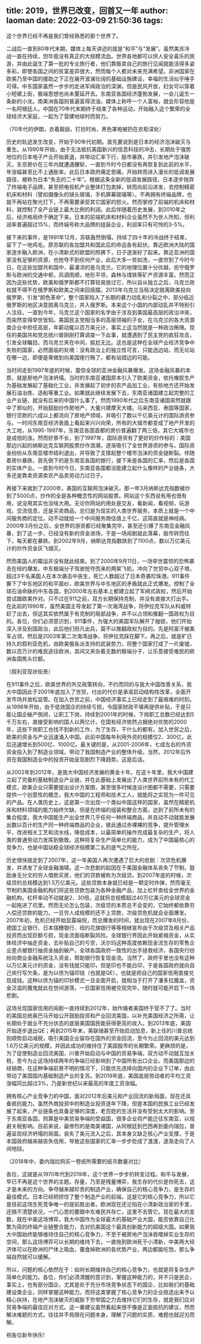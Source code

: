 title: 2019，世界已改变，回首又一年
author: laoman
date: 2022-03-09 21:50:36
tags:
---
这个世界已经不再是我们曾经熟悉的那个世界了。



二战后一直到80年代末期，媒体上每天讲述的就是“和平”与“发展”。虽然美苏冷战一直在持续，但毕竟没有真正的大规模流血。世界各地都可以供人安全喜乐的旅游，并由此诞生了第一批的专业旅行者，他们靠贩卖自己的旅行见闻就能活得多姿多彩。即使各国之间的贫富差异很大，然而每个人都对未来充满希望。非洲国家在欧美乃至中国的援助之下正在展开波澜壮阔的基础设施建设，幸福的生活似乎唾手可得。中东国家虽然一步步的走进军阀政治的深渊，但是民风开放，妇女可以穿着小短裙上街，极端思想也尚未蔓延开去。东南亚各国经济蓬勃发展，一会儿诞生一条新的小龙。南美洲各国则普遍富得流油，媒体上称呼一个人富裕，就会形容他是一名阿根廷人。中国在70年代末期终于结束了各种运动，开始融入这个繁荣的全球经济大家庭，一起为了营建地球村而努力。





（70年代的伊朗，衣着靓丽，打扮时尚，黑色罩袍被扔在衣柜深处）



历史的轨迹发生改变，开始于90年代初期。首先要说到是日本的经济泡沫破灭与重生。从1990年开始，由于无法抵抗美国新兴的信息科技的冲击，长期处于强势地位的日本电子产业开始衰退，并带动汇率下行，股市暴跌，并引发地产泡沫破灭，东京房价在三年内就遭遇腰斩，一直到今时今日都没有再恢复到此前的水平，年涨幅甚至比不上通胀率。此后日本政府痛定思痛，开始转而进入漫长的低调发展路径，被称为日本“失去的二十年”。根据这条全新的低调发展路径，日本逐步抛弃了终端电子品牌，甚至把电视机产业整体打包卖掉，转而向前沿进发，去控制精密机床和材料（譬如摄像头的镜头玻璃，手机屏幕玻璃等）。不再拥有终端品牌，也就不再站在聚光灯下，不再需要承受其它国家的怒火。然而掌控了前端的机床和材料，就控制了全产业链上最大比例的利润。此后伴随着历史发展，到2010年之后，经济格局终于确定下来。日本的前端机床和材料企业虽然不为世人所知，但利润率普遍超过15%，而终端号称大品牌的组装企业，利润率只有可怜的3-5%。



接下来的事件，是1991年12月，苏联轰然倒塌，持续了四十年的冷战终于结束，留下了一地鸡毛。原苏联的各加盟共和国此后的命运各有起伏。靠近欧洲大陆的国家逐步融入欧洲，在小清新式的欧盟的照拂下，日子逐渐好了起来。靠近亚洲的国家没有足够的资源，也抢夺不到任何产业，此后大多一贫如洗，一直穷到了今时今日。在这些加盟共和国中，最凄凉的是乌克兰。它的地理位置十分优越，扼守俄罗斯与欧洲的交通中枢，风调雨顺，地形平坦，森林与煤铁等矿产资源丰富。然而正因为这些优势，欧美和俄罗斯都不打算轻易放过它，所以自从独立之后，乌克兰政权就不得不在俄罗斯和欧美之间来回摇摆。2013年乌克兰当局决定脱离欧美投向俄罗斯，引发“颜色革命”，整个国家陷入了长期的暴力动乱和分裂之中，部分临近俄罗斯的地区决意脱离乌克兰，并入俄罗斯。本来这个小国的内部动乱并不特别引人注目，一直到今年，乌克兰这个国家的名字由于涉及到美国最高层的政治冲突，而突然变得举世皆知。美国民主党相当多的高层领袖的子女，在乌克兰的各大资源类企业中担任高层，年薪动辄以百万美元计，事实上这当然就是一种政治贿赂。现任的美国共和党总统川普刚刚打算调查一下此事，就遭遇到了民主党的疯狂攻击，引发全球瞩目。而乌克兰夹在中间，尴尬无比。这也是这种在全球产业经济竞争中失败的国家，必然面临的处境：没有政治上的独立性可言，只能选边站，而无论站在哪一边，即便是卑微到向美国佬行贿了，都有站错边的可能。



当时间走到1997年底的时候，震惊全球的亚洲金融风暴爆发。这场金融风暴的本质，就是房地产泡沫坍塌。当时的东南亚诸国原本引入了欧美资金，依托橡胶生产为基础发展起了基础化工业，并发展起了初步的农产品加工业，有些地方还开始发展石油冶炼、造船等重工业。如果就此继续发展下去，东南亚诸国建立起完整的工业产业链，就没有后来的中国什么事了。然而1990年代之后东南亚诸国突然就跟中了邪似的，开始鼓励炒作房地产，大量兴建摩天大楼。马来西亚、泰国等国家，银行贷款的六成以上都流向了房地产领域，并吸引了数以千亿美元计的国际游资参与。一时间东南亚经济表面上看起来兴兴向荣，所有的大城市都变成了地产开发的大工地，从1995-1997年，东南亚各国首都的房价普遍翻了两三倍，其它大城市也是成倍的涨。然而好景不长，到了1997年，国际游资有了更好的炒作标的：美国那边兴起的纳斯达克互联网股票炒作浪潮，逐渐吸引了全世界游资的参与。国际资金纷纷从东南亚楼市结利退出，并导致了支撑起整个楼市泡沫的资金链断裂。伴随着房价暴跌，首先倒下的是东南亚各国的银行，接下来是各国的汇率，然后是各国的实体产业。一直到今时今日，东南亚各国都没能建立起什么像样的产业链条，大多还是靠卖资源卖农产品卖劳动力过日子。



再接下来就到了2000年，美国的互联网泡沫破灭。那一年3月纳斯达克指数被炒到了5000点，炒作的全是各种概念性的网站股票。网站这个东西说有用也很有用，说没用其实也没啥大用。无论你网站的用处是交友，看新闻，看视频，玩游戏，交流信息，还是买卖商品，总归是为现实的人类世界服务，本质上就是一个中间服务商的定位。动不动就给一个中间服务商估值上千亿，这简直就是神经病。2000年3月份之后，全世界的游资都已经聚集完毕，甚至还引爆了东南亚金融风暴，到了这一步，已经没有新的资金进场，于是一场闹剧就此落幕，股市转而往下，每天都在暴跌。到2002年9月，纳斯达克指数跌到了1100点，数以万亿美元计的炒作资金灰飞烟灭。







然而美国人的霉运并没有就此结束。到了2000年9月11日，一场举世震惊的恐怖袭击在纽约爆发。中东极端分子驾驶抢夺而来的两架飞机，冲向了世贸中心双子塔，超过3千名美国人在本次袭击中丧生，死亡人数超过了日本奇袭珍珠港。911事件撕下了中东地区的和平面纱，欧美世界与中东地区的矛盾就此正式爆发。控制了全球石油命脉的中东各国，到2000年左右基本上都建立起了军阀式政权，然后开始尝试跟欧美作对。只不过在911之前，双方长期保持克制，并没有直接大打出手。在此前的1990年，虽然美国主导发起了第一次海湾战争，将伊拉克军队从科威特赶了出去，但这其实依然属于有克制的局部战争，并不以占领和推翻一国政权为目的。各位，你们必须意识到，911事件，为强大的美国军队解开了枷锁，他们开始深入涉及别国政治，此后他们但凡出兵，莫不以推翻政权为目的。先是阿富汗被美军占领，然后是2003年第二次海湾战争，将伊拉克踩在脚下。再之后，就是旷日持久的叙利亚危机，由欧美俄各派支持的武装势力，将整个国家打成了一片废墟，数以百万计的难民逃往欧洲，其间又夹杂着无数的极端分子，让乐意接受难民的欧洲各国焦头烂额。





（叙利亚现状街景）



在911事件之后，欧美世界的外交政策转向，不约而同的与我大中国改善关系，我大中国因此于2001年底加入了世贸，付出的代价是承诺启动结构性改革，全面开发市场并放松监管。在加入世贸之前，中国经济事实上已经走到了最艰难的时刻。从1998年开始，由于低效国企的持续亏损，令国家财政不堪再提供补贴，于是只能让国企破产倒闭，让职工下岗，持续到2001年的时候，下岗职工总数已经达到5千万左右，直接受影响的国人以两亿计。在国有经济依然占据绝对优势的2000年，这些下岗职工也找不到新的工作，为了生存，干什么的都有。加入世贸之后，欧美的资金与产业迅速涌入中国。此前中国每年利用外资的规模仅2、300亿，此后迅速增长到500亿、1000亿。最关键的是，从2001-2006年，七成左右的外资资金投入到了制造业领域，带动了我国制造产业的整体升级。当然，2012年后外资在我国制造业中的投资开始呈现剧烈下降趋势。这是后话。







从2002年到2012年，是我大中国经济发展的黄金十年。在这十年里，我大中国建立起了完备的基础制造业产业链，并在此基础上发展出了人类世界前所未有的代工模式，欧美企业只需要提出设计方案图，甚至很多时候连设计图都不需要，只需要提供一个创意性的概念，我大中国的工程师和技术工人，就能将之实现为一件可见的产品。在人类历史上，这是第一次出现一个类似中国这样的国家，虽然在精密机床和材料领域的能力始终欠缺，但是在终端的组装和整合方面，达到了前所未有的集合程度。我大中国能生产出全世界几乎任何一种终端商品，并且动不动就能发展出数以百计的生产同一种终端商品的企业，彼此通过赤裸裸的竞争，提升管理水平，改进相关工艺和流水线，降低成本，以最简单的操作完成最复杂的生产，将人类的普通劳动力发挥到极致。这种将复杂生产简单化的能力，成为了中国最核心的竞争力，也是中国站稳全球经济规模第二名的底气之所在。



历史很快就走到了2007年，这一年美国人再次遭遇了巨大的悲剧：次贷危机爆发，并诱发了全球金融海啸。这一次悲剧的起因在于美国金融体系丧失了节制，鼓励身无分文的穷人借款买房，他们的贷款被称为次级贷。到2007年底的时候，次级贷的总规模达到1.5万亿美元。这些贷款本身就已经是一颗定时炸弹，然而毫无节制的美国金融机构们将这些贷款包装为各种金融产品，加上杠杆卖给全世界的金融机构，杠杆率动不动就是2、30倍，这就将总规模超过40万亿美元的全球资金一起拖进了坑里。然而无论怎么包装，次级贷的本质总不会变的，它始终都依靠穷人偿还贷款的能力。一旦穷人成规模的还不上贷款，次级贷危机就会全面爆发。2007年初，危机已经开始显露端倪，而总爆发的时间，就出现在2007年8月份，德国工业银行、日本瑞穗银行、纽约花旗银行等等相继宣布由于次级贷及相关产品投资而出现巨额亏损，现金流面临断裂风险。全球银行界因此开始紧缩资金，从实体经济中抽走资金，去补贴自己的亏空，沃尔玛这种高度依赖现金流生存的零售企业差点被银行抽资金抽到破产。全球各国政府一致性的出手拯救经济，各国央行纷纷向商业金融系统注入资金，帮助银行恢复现金流。当然了，政府手里也没有这种以万亿美元计的资金，没有钱就只能印，但是印也不能白印，于是各国政府就向自己央行写欠条，是为以债为锚印钱（也就是QE），也就是把自己的国家信用直接兑现成钱。这种以债为锚的印钞模式一旦全面开启，就相当于打开了潘多拉魔盒，资金泛滥的魔鬼就此在世间游荡，一旦国家信用被兑现完毕，随时就可能开启下一场悲剧。



这场兑现国家信用的闹剧一直持续到2012年，始作俑者美国终于受不了了。当时的美国总统奥巴马开始公开鼓励投资和产业回流美国，以补充美国经济之所需，让长期处于就业不充分状态的底层美国国民能获得更高的收入。到2013年底，美国开始逐步退出QE；再到2015年末，美联储甚至开始启动加息，新上任的川普总统则顺势启动减税，吸引美国企业留存在国外的资金回流，至今为止回流的美元达到1.6万亿美元的规模，并因此成功的维持住了美国股市的长期繁荣。更麻烦的是，为了促使制造业回流美国，川普开始启动与中国的贸易争端，双方动不动就互加关税，至今为止这场持续两年的争端已经影响到了中国所有出口企业。而美国那边的经销商，在这种争端前景不明的情况下，只能优先选择向国内的企业下订单，由此带动了美国国内基础制造产业的复苏。到2019年底，美国底层劳动者的平均工资涨幅同比超过3%，乃是新世纪以来最高的年度工资涨幅。



拥有核心产业竞争力的中国，面对2012年后美元和产业回流的新局面，现在还具备抵抗能力。虽然外商投资中的制造业投资逐年下降，但是本国的民族工业已经发展了起来，产业链条也具备足够的深度，老百姓的生活并没有受到太大的影响。至于东南亚各国，则算是中美贸易争端的受益国，很多企业将产能迁往东南亚，以规避关税影响。目前来说，最惨烈的是南美诸国，从阿根廷到巴西再到委内瑞拉，普遍呈现经济坍塌的局面。丧失了美元流入之后，其本身又缺乏核心产业支撑，于是本国政府越来越丧失信用，导致这些国家的汇率一步步贬成了渣渣，逐渐走向了人间地狱。





（2018年中，委内瑞拉购买一卷纸所需要的纸币数量对比）



各位，这就是从1970年代到2019年，这个世界一步步的转变过程。和平与发展，早已不再是这个世界的主题。存量，乃至是残量博弈，我生存的代价是你死去，这才是未来的方向。争夺越来越珍贵的制造产业，确保自己的核心竞争力，是生存的最佳模式。日本已经把控住了整个制造产业的前端，这是它的核心竞争力，所以它是目前这场生死竞争唯一的提前胜出者。欧洲现在还沦陷在小清新政治家的手里，还搞不清楚状况，一门心思的要跟中东难民共存亡，这里不去管它。现在最大的变数，就在中美这场博弈，我大中国作为全球最大的基础产业大国，能否依靠自己化繁为简的终端产业链整合能力，去对抗美国这个最具创新能力的超级大国。如果我大中国始终能够维持住自己的核心竞争力，不至于被房地产泡沫吞噬掉实业生存的空间，那么这场博弈可以长期的维持下去，一直拖到欧洲死于小清新，中美两大经济体可以在欧洲的尸体上吸血，蚕食掉欧洲的各优势产业，两边都能吃饱，那么争端自然就可以缓解。



所以，问题的核心依然在于：如何长期维持自己的核心竞争力，也就是将复杂生产简单化的能力。各位，你们必须清醒的意识到，掌握这种能力的，并不只是民企，事实上，也有部分国企，尤其是处于充分市场竞争状态下的国企，比如我们的基础建设类企业，同样掌握这种能力。而将这类掌握了核心竞争力的企业挑选出来予以精心扶持，在地产泡沫破灭的威胁下穷举国之力去维持它们的生存，就是我们应对贸易争端的最佳应对方式。这一番建议虽然看起来很不像是正面抵抗的建议，然而解决难题的方式，往往并不局限在问题本身。理解了问题的实质，难题也就迎刃而解。



祝各位新年快乐!
